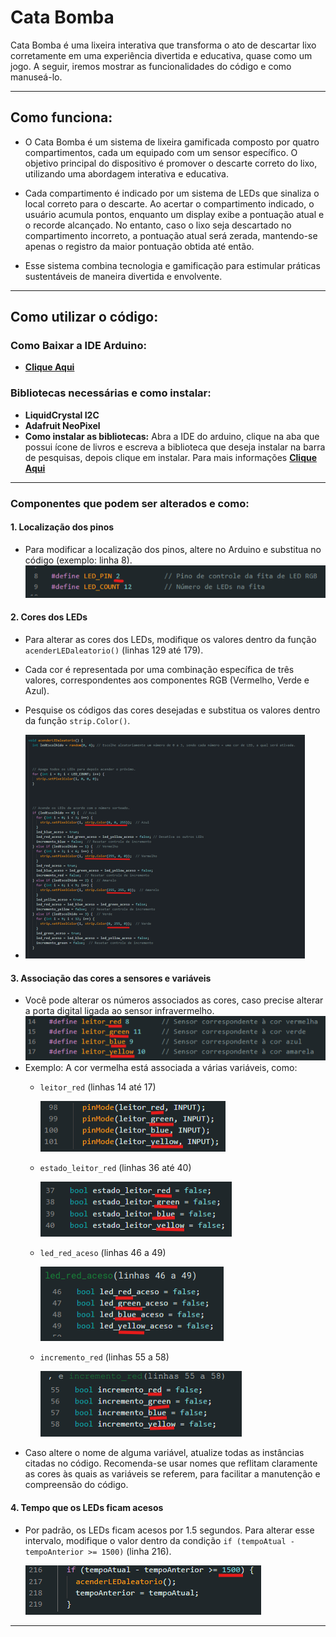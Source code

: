 # Cata Bomba

Cata Bomba é uma lixeira interativa que transforma o ato de descartar lixo corretamente em uma experiência divertida e educativa, quase como um jogo. A seguir, iremos mostrar as funcionalidades do código e como manuseá-lo.

---
## Como funciona:
- O Cata Bomba é um sistema de lixeira gamificada composto por quatro compartimentos, cada um equipado com um sensor específico. O objetivo principal do dispositivo é promover o descarte correto do lixo, utilizando uma abordagem interativa e educativa.

- Cada compartimento é indicado por um sistema de LEDs que sinaliza o local correto para o descarte. Ao acertar o compartimento indicado, o usuário acumula pontos, enquanto um display exibe a pontuação atual e o recorde alcançado. No entanto, caso o lixo seja descartado no compartimento incorreto, a pontuação atual será zerada, mantendo-se apenas o registro da maior pontuação obtida até então.

- Esse sistema combina tecnologia e gamificação para estimular práticas sustentáveis de maneira divertida e envolvente.
---

## Como utilizar o código:

### Como Baixar a IDE Arduino:
- **[Clique Aqui](https://docs.arduino.cc/software/ide-v1/tutorials/Windows/)**
### Bibliotecas necessárias e como instalar:
- **LiquidCrystal I2C**
- **Adafruit NeoPixel**
- **Como instalar as bibliotecas:** Abra a IDE do arduino, clique na aba que possui ícone de livros e escreva a biblioteca que deseja instalar na barra de pesquisas, depois clique em instalar. Para mais informações **[Clique Aqui](https://www.robocore.net/tutoriais/adicionando-bibliotecas-na-ide-arduino?gad_source=1&gclid=CjwKCAiAxqC6BhBcEiwAlXp4567KJd8nIaT3qUpsr2lFPX3wXANIXrYDnvhXDLUpxOHrhjh1_6waexoCZAsQAvD_BwE)**

---

### Componentes que podem ser alterados e como:

#### 1. **Localização dos pinos**
   - Para modificar a localização dos pinos, altere no Arduino e substitua no código (exemplo: linha 8).
   ![](imagem1.PNG)

#### 2. **Cores dos LEDs**
   - Para alterar as cores dos LEDs, modifique os valores dentro da função `acenderLEDaleatorio()` (linhas 129 até 179).
   - Cada cor é representada por uma combinação específica de três valores, correspondentes aos componentes RGB (Vermelho, Verde e Azul). 
   - Pesquise os códigos das cores desejadas e substitua os valores dentro da função `strip.Color()`.

   - ![](imagem2.PNG)
#### 3. **Associação das cores a sensores e variáveis**
  - Você pode alterar os números associados as cores, caso precise alterar a porta digital ligada ao sensor infravermelho.
 ![](imagem3.PNG)
   - Exemplo: A cor vermelha está associada a várias variáveis, como:
     - `leitor_red` (linhas 14 até 17)

       ![](imagem4.PNG)
     - `estado_leitor_red` (linhas 36 até 40)

       ![](imagem5.PNG)
     - `led_red_aceso` (linhas 46 a 49)

       ![](imagem6.PNG)
     - `incremento_red` (linhas 55 a 58)

       ![](imagem7.PNG)
   - Caso altere o nome de alguma variável, atualize todas as instâncias citadas no código. Recomenda-se usar nomes que reflitam claramente as cores às quais as variáveis se referem, para facilitar a manutenção e compreensão do código.

#### 4. **Tempo que os LEDs ficam acesos**
   - Por padrão, os LEDs ficam acesos por 1.5 segundos. Para alterar esse intervalo, modifique o valor dentro da condição `if (tempoAtual - tempoAnterior >= 1500)` (linha 216).

     ![](imagem8.PNG)

--- 

